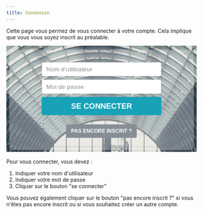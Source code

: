```yaml
---
title: Connexion
---
```


Cette page vous permez de vous connecter à votre compte. Cela implique que vous vous soyez inscrit au préalable. 

![connexion](img/authentification/login.png)

Pour vous connecter, vous devez :
1. Indiquer votre nom d'utilisateur
2. Indiquer votre mot de passe
3. Cliquer sur le bouton "se connecter"

Vous pouvez également cliquer sur le bouton "pas encore inscrit ?" si vous n'êtes pas encore inscrit ou si vous souhaitez créer un autre compte.
